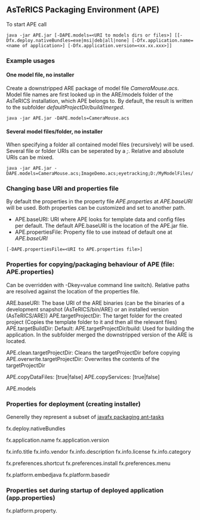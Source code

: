 ## AsTeRICS Packaging Environment (APE)

To start APE call

```
java -jar APE.jar [-DAPE.models=<URI to models dirs or files>] [[-Dfx.deploy.nativeBundles=exe|msi|deb|all|none] [-Dfx.application.name=<name of application>] [-Dfx.application.version=<xx.xx.xxx>]]
```

### Example usages

#### One model file, no installer
Create a downstripped ARE package of model file _CameraMouse.acs_. Model file names are first looked up in the ARE/models folder of the AsTeRICS installation, which APE belongs to. By default, the result is written to the subfolder _defaultProjectDir/build/merged_.

```
java -jar APE.jar -DAPE.models=CameraMouse.acs
```

#### Several model files/folder, no installer
When specifying a folder all contained model files (recursively) will be used. Several file or folder URIs can be seperated by a _;_. Relative and absolute URIs can be mixed.

```
java -jar APE.jar -DAPE.models=CameraMouse.acs;ImageDemo.acs;eyetracking;D:/MyModelFiles/
```

### Changing base URI and properties file
By default the properties in the property file _APE.properties_ at _APE.baseURI_ will be used. Both properties can be customized and set to another path.

* APE.baseURI: URI where APE looks for template data and config files per default. The default APE.baseURI is the location of the APE.jar file.
* APE.propertiesFile: Property file to use instead of default one at _APE.baseURI_

```
[-DAPE.propertiesFile=<URI to APE.properties file>]
```

### Properties for copying/packaging behaviour of APE (file: APE.properties)
Can be overridden with -Dkey=value command line switch). Relative paths are resolved against the location of the properties file.

ARE.baseURI: The base URI of the ARE binaries (can be the binaries of a development snapshot (AsTeRICS/bin/ARE) or an installed version (AsTeRICS/ARE))
APE.targetProjectDir: The target folder for the created project (Copies the template folder to it and then all the relevant files)
APE.targetBuildDir: Default: APE.targetProjectDir/build: Used for building the application. In the subfolder merged the downstripped version of the ARE is located.

APE.clean.targetProjectDir: Cleans the targetProjectDir before copying
APE.overwrite.targetProjectDir: Overwrites the contents of the targetProjectDir

APE.copyDataFiles: [true|false]
APE.copyServices: [true|false]

APE.models

### Properties for deployment (creating installer)
Generelly they represent a subset of [javafx packaging ant-tasks](https://docs.oracle.com/javase/8/docs/technotes/guides/deploy/javafx_ant_task_reference.html)

fx.deploy.nativeBundles

fx.application.name
fx.application.version

fx.info.title
fx.info.vendor
fx.info.description
fx.info.license
fx.info.category

fx.preferences.shortcut
fx.preferences.install
fx.preferences.menu

fx.platform.embedjava
fx.platform.basedir

### Properties set during startup of deployed application (app.properties)
fx.platform.property.<name>
